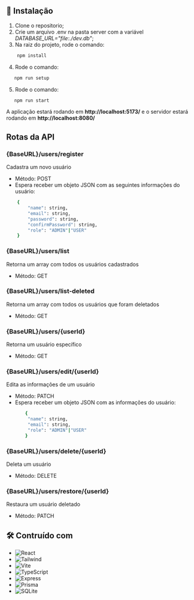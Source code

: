 ## :wrench: Instalação

1. Clone o repositorio;
2. Crie um arquivo .env na pasta server com a variável _DATABASE_URL="file:./dev.db"_;
3. Na raiz do projeto, rode o comando:

```sh
    npm install
```

4. Rode o comando:

```sh
   npm run setup
```

5. Rode o comando:

```sh
   npm run start
```

A aplicação estará rodando em **http://localhost:5173/** e o servidor estará rodando em **http://localhost:8080/**

## Rotas da API

### {BaseURL}/users/register

Cadastra um novo usuário

- Método: POST
- Espera receber um objeto JSON com as seguintes informações do usuário:

```sh
    {
        "name": string,
        "email": string,
        "password": string,
        "confirmPassword": string,
        "role": "ADMIN"|"USER"
    }
```

### {BaseURL}/users/list

Retorna um array com todos os usuários cadastrados

- Método: GET

### {BaseURL}/users/list-deleted

Retorna um array com todos os usuários que foram deletados

- Método: GET

### {BaseURL}/users/{userId}

Retorna um usuário específico

- Método: GET

### {BaseURL}/users/edit/{userId}

Edita as informações de um usuário

- Método: PATCH
- Espera receber um objeto JSON com as informações do usuário:

```sh
       {
        "name": string,
        "email": string,
        "role": "ADMIN"|"USER"
       }
```

### {BaseURL}/users/delete/{userId}

Deleta um usuário

- Método: DELETE

### {BaseURL}/users/restore/{userId}

Restaura um usuário deletado

- Método: PATCH

## :hammer_and_wrench: Contruído com

- ![React](https://img.shields.io/badge/React-20232A?style=for-the-badge&logo=react&logoColor=61DAFB)
- ![Tailwind](https://img.shields.io/badge/Tailwind_CSS-38B2AC?style=for-the-badge&logo=tailwind-css&logoColor=white)
- ![Vite](https://img.shields.io/badge/Vite-B73BFE?style=for-the-badge&logo=vite&logoColor=FFD62E)
- ![TypeScript](https://img.shields.io/badge/TypeScript-007ACC?style=for-the-badge&logo=typescript&logoColor=white)
- ![Express](https://img.shields.io/badge/Express%20js-000000?style=for-the-badge&logo=express&logoColor=white)
- ![Prisma](https://img.shields.io/badge/Prisma-3982CE?style=for-the-badge&logo=Prisma&logoColor=white)
- ![SQLite](https://img.shields.io/badge/SQLite-07405E?style=for-the-badge&logo=sqlite&logoColor=white)
